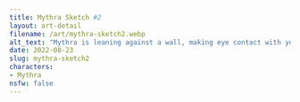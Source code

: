 ```yaml
---
title: Mythra Sketch #2
layout: art-detail
filename: /art/mythra-sketch2.webp
alt_text: "Mythra is leaning against a wall, making eye contact with you."
date: 2022-08-23
slug: mythra-sketch2
characters:
- Mythra
nsfw: false
---
```

